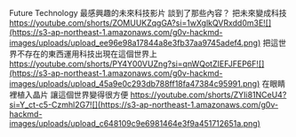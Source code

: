 Future Technology
最感興趣的未來科技影片
談到了那些內容？
把未來變成科技
https://youtube.com/shorts/ZOMUUKZqgGA?si=1wXglkQVRxdd0m3E![](https://s3-ap-northeast-1.amazonaws.com/g0v-hackmd-images/uploads/upload_ee96e98a17844a8e3fb37aa9745adef4.png)
把這世界不存在的東西運用科技出現在這個世界上
https://youtube.com/shorts/PY4Y00VUZng?si=qnWQotZIEFJFEP6F![](https://s3-ap-northeast-1.amazonaws.com/g0v-hackmd-images/uploads/upload_45a9e0c293db788ff18fa47384c95991.png)
在眼睛裡植入晶片 讓這個世界變得很方便
https://youtube.com/shorts/ZYIi81NCeU4?si=Y_ct-c5-Czmhl2G7![](https://s3-ap-northeast-1.amazonaws.com/g0v-hackmd-images/uploads/upload_c648109c9e6981464e3f9a451712651a.png)









